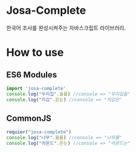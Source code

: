 # Josa-Complete
한국어 조사를 완성시켜주는 자바스크립트 라이브러리.

# How to use
## ES6 Modules
```javascript
import 'josa-complete'
console.log("우리집".을를) //console => "우리집을"
console.log("지갑".은는) //console => "지갑은"
```
## CommonJS
```javascript
requier("josa-complete")
console.log("나무".을를) //console => "나무를"
console.log("아몬드".은는) //console => "아몬드는"
```